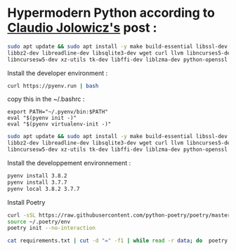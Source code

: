 # Hypermodern Python according to [Claudio Jolowicz's](https://cjolowicz.github.io/posts/hypermodern-python-01-setup/) post :

```BASH
sudo apt update && sudo apt install -y make build-essential libssl-dev zlib1g-dev \
libbz2-dev libreadline-dev libsqlite3-dev wget curl llvm libncurses5-dev \
libncursesw5-dev xz-utils tk-dev libffi-dev liblzma-dev python-openssl git
```
Install the  developer environment :
```BASH
curl https://pyenv.run | bash

```

copy this in the ~/.bashrc :

```
export PATH="~/.pyenv/bin:$PATH"
eval "$(pyenv init -)"
eval "$(pyenv virtualenv-init -)"
```

```BASH
sudo apt update && sudo apt install -y make build-essential libssl-dev zlib1g-dev \
libbz2-dev libreadline-dev libsqlite3-dev wget curl llvm libncurses5-dev \
libncursesw5-dev xz-utils tk-dev libffi-dev liblzma-dev python-openssl git
```

Install the developpement environnement :
```BASH
pyenv install 3.8.2
pyenv install 3.7.7
pyenv local 3.8.2 3.7.7
```

Install Poetry
```BASH
curl -sSL https://raw.githubusercontent.com/python-poetry/poetry/master/get-poetry.py | python
source ~/.poetry/env
poetry init --no-interaction
```

```BASH
cat requirements.txt | cut -d "=" -f1 | while read -r data; do  poetry add $data; done
```